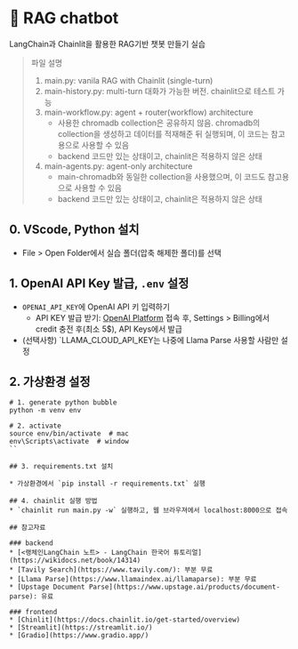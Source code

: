 # 🤖 RAG chatbot
LangChain과 Chainlit을 활용한 RAG기반 챗봇 만들기 실습

> 파일 설명
> 1. main.py: vanila RAG with Chainlit (single-turn)
> 2. main-history.py: multi-turn 대화가 가능한 버전. chainlit으로 테스트 가능
> 3. main-workflow.py: agent + router(workflow) architecture
>    - 사용한 chromadb collection은 공유하지 않음. chromadb의 collection을 생성하고 데이터를 적재해준 뒤 실행되며, 이 코드는 참고용으로 사용할 수 있음
>    - backend 코드만 있는 상태이고, chainlit은 적용하지 않은 상태
>4. main-agents.py: agent-only architecture
>    - main-chromadb와 동일한 collection을 사용했으며, 이 코드도 참고용으로 사용할 수 있음
>    - backend 코드만 있는 상태이고, chainlit은 적용하지 않은 상태


## 0. VScode, Python 설치

* File > Open Folder에서 실습 폴더(압축 해제한 폴더)를 선택

## 1. OpenAI API Key 발급, `.env` 설정

* `OPENAI_API_KEY`에 OpenAI API 키 입력하기
    * API KEY 발급 받기: [OpenAI Platform](https://platform.openai.com/) 접속 후, Settings > Billing에서 credit 충전 후(최소 5$), API Keys에서 발급
* (선택사항) `LLAMA_CLOUD_API_KEY는 나중에 Llama Parse 사용할 사람만 설정

## 2. 가상환경 설정
```
# 1. generate python bubble
python -m venv env

# 2. activate
source env/bin/activate  # mac
env\Scripts\activate  # window
``

## 3. requirements.txt 설치

* 가상환경에서 `pip install -r requirements.txt` 실행

## 4. chainlit 실행 방법
* `chainlit run main.py -w` 실행하고, 웹 브라우져에서 localhost:8000으로 접속

## 참고자료

### backend
* [<랭체인LangChain 노트> - LangChain 한국어 튜토리얼](https://wikidocs.net/book/14314)
* [Tavily Search](https://www.tavily.com/): 부분 무료
* [Llama Parse](https://www.llamaindex.ai/llamaparse): 부분 무료
* [Upstage Document Parse](https://www.upstage.ai/products/document-parse): 유료

### frontend
* [Chinlit](https://docs.chainlit.io/get-started/overview)
* [Streamlit](https://streamlit.io/)
* [Gradio](https://www.gradio.app/)

